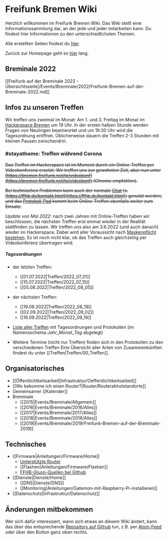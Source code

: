 # Freifunk Bremen Wiki
Herzlich willkommen im Freifunk Bremen Wiki.
Das Wiki stellt eine Informationssammlung dar, an der jede und jeder mitarbeiten kann. Du findest hier Informationen zu den unterschiedlichsten Themen.

Alle erstellten Seiten findest du [hier](/gollum/overview).

Zurück zur Homepage geht es [hier](https://bremen.freifunk.net) lang.

## Breminale 2022
[[Freifunk auf der Breminale 2022 - Übersichtsseite|/Events/Breminale/2022/Freifunk-Bremen-auf-der-Breminale-2022.md]]

## Infos zu unseren Treffen

Wir treffen uns zweimal im Monat: Am 1. und 3. Freitag im Monat im [Hackerspace Bremen](https://www.hackerspace-bremen.de) um 19 Uhr. In der ersten halben Stunde werden Fragen von Neulingen beantwortet und um 19:30 Uhr wird die Tagesordnung eröffnet.  Üblicherweise dauern die Treffen 2-3 Stunden mit kleinen Pausen zwischendrin.

### #stayathome: Treffen während Corona
~~Das Treffen im Hackerspace ist im Moment durch ein Online-Treffen per Videokonferenz ersetzt. Wir treffen uns zur gewohnten Zeit, aber nun unter [https://bremen.freifunk.net/to/videokonf](https://bremen.freifunk.net/to/videokonf) (Chrome empfohlen).~~

~~Bei technischen Problemen kann auch der normale [Chat](irc://irc.hackint.org/ffhb) (s. [https://ffhb.de/kontakt.html](https://ffhb.de/kontakt.html)) genutzt werden; und das [Protokoll-Pad](https://hackmd.io/AwDgnA7ATArKC0BGGBjAzPALAUzSeARgYgGzxQAmEFFwiKBEKAhkA===?both) kommt beim Online-Treffen ebenfalls weiter zum Einsatz.~~

_Update von Mai 2022:_ nach zwei Jahren mit Online-Treffen haben wir beschlossen, die nächsten Treffen erst einmal wieder in der Realität stattfinden zu lassen.
Wir treffen uns also am 3.6.2022 (und auch danach) wieder im Hackerspace.
Dabei wird aller Voraussicht nach [Maskenpflicht bestehen](https://www.hackerspace-bremen.de/2022/04/29/raeume-wieder-fuer-besucherinnen-geoeffnet/).
Es ist noch nicht klar, ob das Treffen auch gleichzeitig per Videokonferenz übertragen wird.

##### Tagesordnungen
* der letzten Treffen:
    * [[01.07.2022|Treffen/2022_07_01]]
    * [[15.07.2022|Treffen/2022_07_15]]
    * [[05.08.2022|Treffen/2022_08_05]]
* der nächsten Treffen: 
    * [[19.08.2022|Treffen/2022_08_19]]
    * [[02.09.2022|Treffen/2022_09_02]]
    * [[16.09.2022|Treffen/2022_09_16]]
    
* [Liste aller Treffen](/gollum/overview/Treffen/) mit Tagesordnungen und Protokollen (im Namensschema *Jahr*\_*Monat*\_*Tag* abgelegt)
* Weitere Termine (nicht nur Treffen) finden sich in den Protokollen zu den verschiedenen Treffen
Eine Übersicht aller Arten von Zusammenkünften findest du unter [[Treffen|Treffen/00_Treffen]].

## Organisatorisches
* [[Öffentlichtkeitsarbeit|Infrastruktur/Oeffentlichtkeitsarbeit]]
* [[Wo bekomme ich einen Router?|Router/Routerabholstandorte]]
* Gemeinsamer [[Kalender]]
* Breminale
    * [[2015|Events/Breminale/Allgemein]] 
    * [[2016|Events/Breminale/2016/Alles]]
    * [[2017|Events/Breminale/2017/Alles]]
    * [[2018|Events/Breminale/2018/Alles]]
    * [[2019|Events/Breminale/2019/Freifunk-Bremen-auf-der-Breminale-2019]]

## Technisches
* [[Firmware|Anleitungen/Firmware/Home]]
    * [Unterstützte Router](/Anleitungen/Firmware/Flashen#auswahl-der-hardware)
    * [[Flashen|Anleitungen/Firmware/Flashen]]
    * [FFHB-Gluon-Quellen bei Github](https://github.com/FreifunkBremen/gluon-site-ffhb)
* [[Dienste|Dienste/Home]]
    * [[DNS|Dienste/DNS]]
    * [[Monitoring|Anleitungen/Gatemon-mit-Raspberry-Pi-installieren]]
* [[Datenschutz|Infrastruktur/Datenschutz]]

## Änderungen mitbekommen

Wer sich dafür interessiert, wann sich etwas an diesem Wiki ändert, kann das über das entsprechende [Repository auf Github](https://github.com/FreifunkBremen/wiki/) tun, z.B. per [Atom-Feed](https://github.com/FreifunkBremen/wiki/commits/wiki.atom) oder über den Button ganz oben rechts.
